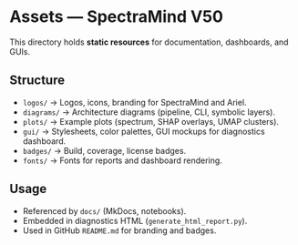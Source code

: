 # Assets — SpectraMind V50

This directory holds **static resources** for documentation, dashboards, and GUIs.

## Structure
- `logos/` → Logos, icons, branding for SpectraMind and Ariel.
- `diagrams/` → Architecture diagrams (pipeline, CLI, symbolic layers).
- `plots/` → Example plots (spectrum, SHAP overlays, UMAP clusters).
- `gui/` → Stylesheets, color palettes, GUI mockups for diagnostics dashboard.
- `badges/` → Build, coverage, license badges.
- `fonts/` → Fonts for reports and dashboard rendering.

## Usage
- Referenced by `docs/` (MkDocs, notebooks).
- Embedded in diagnostics HTML (`generate_html_report.py`).
- Used in GitHub `README.md` for branding and badges.